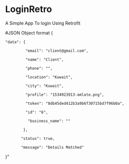 # LoginRetro
A Simple App To login Using Retrofit




#JSON Object format
{

    "data": {
    
             "email": "client@gmail.com",
    
             "name": "Client",
    
             "phone": "",
    
             "location": "Kuwait",
    
             "city": "Kuwait",
    
             "profile": "1534923913-amlate.png",
   
             "token": "8db45ded412b3a9b6f30715bd7f96b0a",
   
             "id": "6",
   
              "business_name": ""
   
            },

           "status": true,

           "message": "Details Matched"
   
}"
